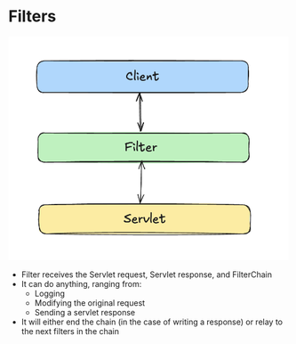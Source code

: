 # Filters

![alt text](image.png)

- Filter receives the Servlet request, Servlet response, and FilterChain
- It can do anything, ranging from:
    - Logging
    - Modifying the original request
    - Sending a servlet response
- It will either end the chain (in the case of writing a response) or relay to the next filters in the chain